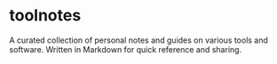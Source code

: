 # toolnotes
A curated collection of personal notes and guides on various tools and software. Written in Markdown for quick reference and sharing.
